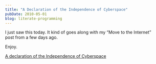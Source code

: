 ```yaml
---
title: "A Declaration of the Independence of Cyberspace"
pubDate: 2010-05-01
blog: literate-programming
---
```


I just saw this today. It kind of goes along with my “Move to the Internet” post from a few days ago.

Enjoy.

[A declaration of the Independence of Cyberspace](https://www.eff.org/cyberspace-independence)
